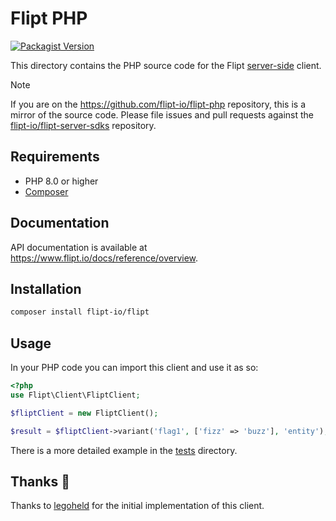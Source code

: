 # Flipt PHP

[![Packagist Version](https://img.shields.io/packagist/v/flipt-io/flipt)](https://packagist.org/packages/flipt-io/flipt)

This directory contains the PHP source code for the Flipt [server-side](https://www.flipt.io/docs/integration/server/rest) client.

> [!NOTE]
> If you are on the <https://github.com/flipt-io/flipt-php> repository, this is a mirror of the source code. Please file issues and pull requests against the [flipt-io/flipt-server-sdks](https://github.com/flipt-io/flipt-server-sdks) repository.

## Requirements

- PHP 8.0 or higher
- [Composer](https://getcomposer.org/)

## Documentation

API documentation is available at <https://www.flipt.io/docs/reference/overview>.

## Installation

```Bash
composer install flipt-io/flipt
```

## Usage

In your PHP code you can import this client and use it as so:

```php
<?php
use Flipt\Client\FliptClient;

$fliptClient = new FliptClient();

$result = $fliptClient->variant('flag1', ['fizz' => 'buzz'], 'entity');
```

There is a more detailed example in the [tests](./tests) directory.

## Thanks :tada:

Thanks to [legoheld](https://github.com/legoheld) for the initial implementation of this client.
